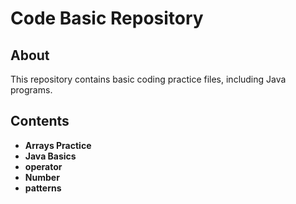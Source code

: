 # Code Basic Repository

## About
This repository contains basic coding practice files, including Java programs.

## Contents
- **Arrays Practice**
- **Java Basics**
- **operator**
- **Number**
- **patterns**


